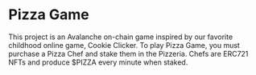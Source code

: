 # Pizza Game

This project is an Avalanche on-chain game inspired by our favorite childhood online game, Cookie Clicker. To play Pizza Game, you must purchase a Pizza Chef and stake them in the Pizzeria. Chefs are ERC721 NFTs and produce $PIZZA every minute when staked.
